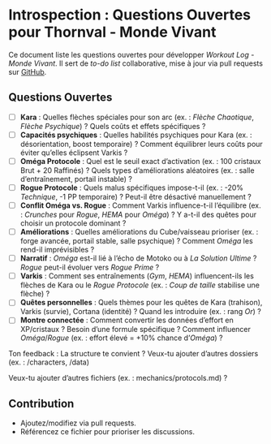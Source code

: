 # Introspection : Questions Ouvertes pour Thornval - Monde Vivant

Ce document liste les questions ouvertes pour développer *Workout Log - Monde Vivant*. Il sert de *to-do list* collaborative, mise à jour via pull requests sur [GitHub](https://github.com/DarkShadowBlood/thornval-litrpg).

## Questions Ouvertes

- [ ] **Kara** : Quelles flèches spéciales pour son arc (ex. : *Flèche Chaotique*, *Flèche Psychique*) ? Quels coûts et effets spécifiques ?
- [ ] **Capacités psychiques** : Quelles habilités psychiques pour Kara (ex. : désorientation, boost temporaire) ? Comment équilibrer leurs coûts pour éviter qu’elles éclipsent Varkis ?
- [ ] **Oméga Protocole** : Quel est le seuil exact d’activation (ex. : 100 cristaux Brut + 20 Raffinés) ? Quels types d’améliorations aléatoires (ex. : salle d’entraînement, portail instable) ?
- [ ] **Rogue Protocole** : Quels malus spécifiques impose-t-il (ex. : -20% *Technique*, -1 PP temporaire) ? Peut-il être désactivé manuellement ?
- [ ] **Conflit Oméga vs. Rogue** : Comment Varkis influence-t-il l’équilibre (ex. : *Crunches* pour *Rogue*, *HEMA* pour *Oméga*) ? Y a-t-il des quêtes pour choisir un protocole dominant ?
- [ ] **Améliorations** : Quelles améliorations du Cube/vaisseau prioriser (ex. : forge avancée, portail stable, salle psychique) ? Comment *Oméga* les rend-il imprévisibles ?
- [ ] **Narratif** : *Oméga* est-il lié à l’écho de Motoko ou à *La Solution Ultime* ? *Rogue* peut-il évoluer vers *Rogue Prime* ?
- [ ] **Varkis** : Comment ses entraînements (*Gym*, *HEMA*) influencent-ils les flèches de Kara ou le *Rogue Protocole* (ex. : *Coup de taille* stabilise une flèche) ?
- [ ] **Quêtes personnelles** : Quels thèmes pour les quêtes de Kara (trahison), Varkis (survie), Cortana (identité) ? Quand les introduire (ex. : rang *Or*) ?
- [ ] **Montre connectée** : Comment convertir les données d’effort en XP/cristaux ? Besoin d’une formule spécifique ? Comment influencer *Oméga*/*Rogue* (ex. : effort élevé = +10% chance d’*Oméga*) ?

Ton feedback : La structure te convient ? Veux-tu ajouter d’autres dossiers (ex. : /characters, /data)

Veux-tu ajouter d’autres fichiers (ex. : mechanics/protocols.md) ?

## Contribution

- Ajoutez/modifiez via pull requests.
- Référencez ce fichier pour prioriser les discussions.